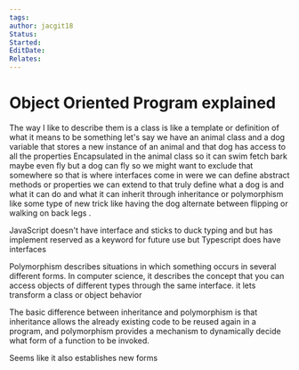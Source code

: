 ```yaml
---
tags: 
author: jacgit18
Status: 
Started: 
EditDate: 
Relates:
---
```


# Object Oriented Program explained 

The way I like to describe them is a class is like a template or definition of what it means to be something let's say we have an animal class and a dog variable that stores a new instance of an animal and that dog has access to all the properties Encapsulated in the animal class so it can swim fetch bark maybe even fly but a dog can fly so we might want to exclude that somewhere so that is where interfaces come in were we can define abstract methods or properties we can extend to that truly define what a dog is and what it can do and what it can inherit through inheritance or polymorphism like some type of new trick like having the dog alternate between flipping or walking on back legs . 

JavaScript doesn't have interface and sticks to duck typing and but has implement reserved as a keyword for future use but Typescript does have interfaces 

Polymorphism describes situations in which something occurs in several different forms. In computer science, it describes the concept that you can access objects of different types through the same interface. it lets transform a class or object behavior  

The basic difference between inheritance and polymorphism is that inheritance allows the already existing code to be reused again in a program, and polymorphism provides a mechanism to dynamically decide what form of a function to be invoked. 

Seems like it also establishes new forms 



